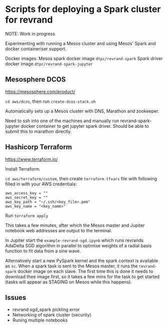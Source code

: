 Scripts for deploying a Spark cluster for revrand
=================================================

NOTE: Work in progress 

Experimenting with running a Mesos cluster and using Mesos' Spark and docker containeriser support.

Docker images: 
Mesos spark docker image `dtpc/revrand-spark`
Spark driver docker image `dtpc/revrand-spark-jupyter`


Mesosphere DCOS
---------------

https://mesosphere.com/product/

`cd aws/dcos`, then run `create-dcos-stack.sh`

Automatically sets up a Mesos cluster with DNS, Marathon and zookeeper.

Need to ssh into one of the machines and manually run revrand-spark-jupyter docker container to get jupyter spark driver. Should be able to submit this to marathon directly.


Hashicorp Terraform
-------------------

https://www.terraform.io/

Install Terraform.

`cd aws/terraform/custom`, then create `terraform.tfvars` file with following filled in with your AWS credentials:
```
aws_access_key = ""
aws_secret_key = ""
aws_key_path = "~/.ssh/<key_file>.pem"
aws_key_name = "<key_name>"
```
Run `terraform apply`

This takes a few minutes, after which the Mesos master and Jupiter notebook web addresses are output to the terminal.

In Jupiter start the `example-revrand-sgd.ipynb` which runs revrands AdaDelta SGD algorithm in parallel to optimise weights of a radial basis function to fit data from a sine wave.

Alternatively start a new PySpark kernel and the spark context is available as `sc`. When a spark task is sent to the Mesos master, it runs the `revrand-spark` docker image on each slave. The first time this is done it needs to download thee image first, so it takes a few mins for the task to get started (tasks will appear as STAGING on Mesos while this happens).


Issues
------
* revrand sgd_spark pickling error
* Networking of spark cluster (security)
* Runing multiple notebooks
